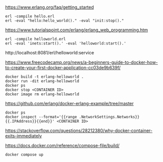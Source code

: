 https://www.erlang.org/faq/getting_started

```
erl -compile hello.erl
erl -eval "hello:hello_world()." -eval "init:stop()."
```

https://www.tutorialspoint.com/erlang/erlang_web_programming.htm

```
erl -compile helloworld.erl
erl -eval 'inets:start().' -eval 'helloworld:start().'

```
http://localhost:8081/erl/helloworld:service

https://www.freecodecamp.org/news/a-beginners-guide-to-docker-how-to-create-your-first-docker-application-cc03de9b639f/

```
docker build -t erlang-helloworld .
docker run -dit erlang-helloworld
docker ps
docker stop <CONTAINER ID>
docker image rm erlang-helloworld
```

https://github.com/erlang/docker-erlang-example/tree/master

```
docker ps
docker inspect --format='{{range .NetworkSettings.Networks}}{{.IPAddress}}{{end}}' <CONTAINER ID>
```

https://stackoverflow.com/questions/28212380/why-docker-container-exits-immediately

https://docs.docker.com/reference/compose-file/build/

```
docker compose up
```